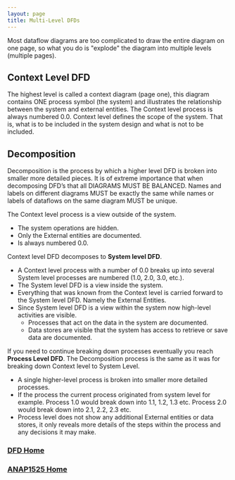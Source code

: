 ```yaml
---
layout: page
title: Multi-Level DFDs
---
```


Most dataflow diagrams are too complicated to draw the entire diagram on one page, so what you do is "explode" the diagram into multiple levels (multiple pages).

## Context Level DFD
The highest level is called a context diagram (page one), this diagram contains ONE process symbol (the system) and illustrates the relationship between the system and external entities. The Context level process is always numbered 0.0.  Context level defines the scope of the system. That is, what is to be included in the system design and what is not to be included.

## Decomposition
Decomposition is the process by which a higher level DFD is broken into smaller more detailed pieces. It is of extreme importance that when decomposing DFD’s that all DIAGRAMS MUST BE BALANCED. Names and labels on different diagrams MUST be exactly the same while names or labels of dataflows on the same diagram MUST be unique.

The Context level process is a view outside of the system.
* The system operations are hidden.
* Only the External entities are documented.
* Is always numbered 0.0.

Context level DFD decomposes to **System level DFD**.
* A Context level process with a number of 0.0 breaks up into several System level processes are numbered (1.0, 2.0, 3.0, etc.).
* The System level DFD is a view inside the system.
* Everything that was known from the Context level is carried forward to the System level DFD. Namely the External Entities.
* Since System level DFD is a view within the system now high-level activities are visible.
  * Processes that act on the data in the system are documented.
  * Data stores are visible that the system has access to retrieve or save data are documented.

If you need to continue breaking down processes eventually you reach **Process Level DFD**. The Decomposition process is the same as it was for breaking down Context level to System Level.
* A single higher-level process is broken into smaller more detailed processes.
* If the process the current process originated from system level for example. Process 1.0 would break down into 1.1, 1.2, 1.3 etc. Process 2.0 would break down into 2.1, 2.2, 2.3 etc.
* Process level does not show any additional External entities or data stores, it only reveals more details of the steps within the process and any decisions it may make.


### [DFD Home](dfds.md)
### [ANAP1525 Home](../)